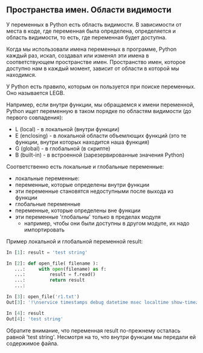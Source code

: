 ## Пространства имен. Области видимости
У переменных в Python есть область видимости. В зависимости от места в коде, где переменная была определена, определяется и область видимости, то есть, где переменная будет доступна.

Когда мы использовали имена переменных в программе, Python каждый раз, искал, создавал или изменял эти имена в соответствующем пространстве имен. Пространство имен, которое доступно нам в каждый момент, зависит от области в которой мы находимся.

У Python есть правило, которым он пользуется при поиске переменных. Оно называется LEGB.

Например, если внутри функции, мы обращаемся к имени переменной, Python ищет переменную в таком порядке по областям видимости (до первого совпадения):
* L (local) - в локальной (внутри функции)
* E (enclosing) - в локальной области объемлющих функций (это те функции, внутри которых находится наша функция)
* G (global) - в глобальной (в скрипте)
* B (built-in) - в встроенной (зарезервированные значения Python)

Соответственно есть локальные и глобальные переменные:
* локальные переменные:
 * переменные, которые определены внутри функции
 * эти переменные становятся недоступными после выхода из функции
* глобальные переменные
 * переменные, которые определены вне функции
 * эти переменные 'глобальны' только в пределах модуля
   * например, чтобы они были доступны в другом модуле, их надо импортировать

Пример локальной и глобальной переменной result:
```python
In [1]: result = 'test string'

In [2]: def open_file( filename ):
   ...:     with open(filename) as f:
   ...:         result = f.read()
   ...:         return result
   ...:

In [3]: open_file('r1.txt')
Out[3]: '!\nservice timestamps debug datetime msec localtime show-timezone year\nservice timestamps log datetime msec localtime show-timezone year\nservice password-encryption\nservice sequence-numbers\n!\nno ip domain lookup\n!\nip ssh version 2\n!\n'

In [4]: result
Out[4]: 'test string'
```

Обратите внимание, что переменная result по-прежнему осталась равной 'test string'.
Несмотря на то, что внутри функции мы передали ей содержимое файла.
